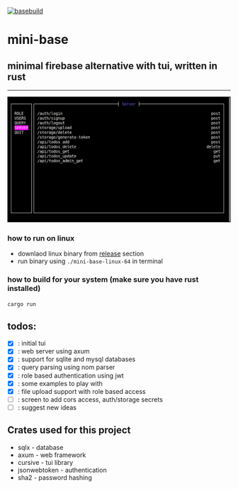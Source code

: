[![basebuild](https://github.com/c0d3-dump/mini-base/actions/workflows/rust.yml/badge.svg)](https://github.com/c0d3-dump/mini-base/actions/workflows/release.yml)

# mini-base

## minimal firebase alternative with tui, written in rust

***

![mini-base server image](./examples/todo/screenshots/server.png)


### how to run on linux

- downlaod linux binary from [release](https://github.com/c0d3-dump/mini-base/releases) section
- run binary using `./mini-base-linux-64` in terminal

### how to build for your system (make sure you have rust installed)

```bash
cargo run
```

## todos:

- [x] : initial tui
- [x] : web server using axum
- [x] : support for sqlite and mysql databases
- [x] : query parsing using nom parser
- [x] : role based authentication using jwt
- [x] : some examples to play with
- [x] : file upload support with role based access
- [ ] : screen to add cors access, auth/storage secrets
- [ ] : suggest new ideas

## Crates used for this project

* sqlx - database
* axum - web framework
* cursive - tui library
* jsonwebtoken - authentication
* sha2 - password hashing